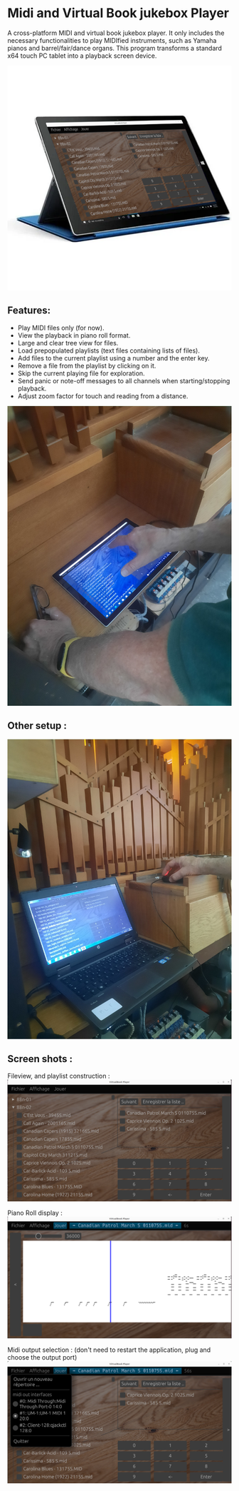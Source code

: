 # Midi and Virtual Book jukebox Player

A cross-platform MIDI and virtual book jukebox player. It only includes the necessary functionalities to play MIDIfied instruments, such as Yamaha pianos and barrel/fair/dance organs. This program transforms a standard x64 touch PC tablet into a playback screen device.

![](doc/tablet.png)

## Features:

- Play MIDI files only (for now).
- View the playback in piano roll format.
- Large and clear tree view for files.
- Load prepopulated playlists (text files containing lists of files).
- Add files to the current playlist using a number and the enter key.
- Remove a file from the playlist by clicking on it.
- Skip the current playing file for exploration.
- Send panic or note-off messages to all channels when starting/stopping playback.
- Adjust zoom factor for touch and reading from a distance.

![](doc/20230623_195212.jpg)

## Other setup :

![](doc/20230617_194321.jpg)

## Screen shots :

Fileview, and playlist construction :
![](doc/ss1.png) 

Piano Roll display :
![](doc/ss2.png) 

Midi output selection : (don't need to restart the application, plug and choose the output port)
![](doc/ss3.png) 

